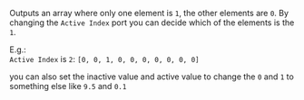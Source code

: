 Outputs an array where only one element is `1`, the other elements are `0`. By changing the `Active Index` port you can decide which of the elements is the `1`.

E.g.:  
`Active Index` is `2`: `[0, 0, 1, 0, 0, 0, 0, 0, 0, 0]`

you can also set the inactive value and active value to change the `0` and `1` to something else like `9.5` and `0.1`
